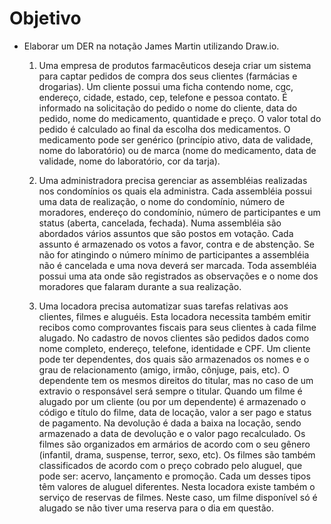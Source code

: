 # Objetivo

- Elaborar um DER na notação James Martin utilizando Draw.io.

  1. Uma empresa de produtos farmacêuticos deseja criar um sistema para captar pedidos de compra dos seus clientes (farmácias e drogarias). Um cliente possui uma ficha contendo nome, cgc, endereço, cidade, estado, cep, telefone e pessoa contato. É informado na solicitação do pedido o nome do cliente, data do pedido, nome do medicamento, quantidade e preço. O valor total do pedido é calculado ao final da escolha dos medicamentos. O medicamento pode ser genérico (princípio ativo, data de validade, nome do laboratório) ou de marca (nome do medicamento, data de validade, nome do laboratório, cor da tarja).

  2. Uma administradora precisa gerenciar as assembléias realizadas nos condomínios os quais ela administra. Cada assembléia possui uma data de realização, o nome do condomínio, número de moradores, endereço do condomínio, número de participantes e um status (aberta, cancelada, fechada). Numa assembléia são abordados vários assuntos que são postos em votação. Cada assunto é armazenado os votos a favor, contra e de abstenção. Se não for atingindo o número mínimo de participantes a assembléia não é cancelada e uma nova deverá ser marcada. Toda assembléia possui uma ata onde são registrados as observações e o nome dos moradores que falaram durante a sua realização.

  3. Uma locadora precisa automatizar suas tarefas relativas aos clientes, filmes e aluguéis. Esta locadora necessita também emitir recibos como comprovantes fiscais para seus clientes à cada filme alugado. No cadastro de novos clientes são pedidos dados como nome completo, endereço, telefone, identidade e CPF. Um cliente pode ter dependentes, dos quais são armazenados os nomes e o grau de relacionamento (amigo, irmão, cônjuge, pais, etc). O dependente tem os mesmos direitos do titular, mas no caso de um extravio o responsável será sempre o titular. Quando um filme é alugado por um cliente (ou por um dependente) é armazenado o código e título do filme, data de locação, valor a ser pago e status de pagamento. Na devolução é dada a baixa na locação, sendo armazenado a data de devolução e o valor pago recalculado. Os filmes são organizados em armários de acordo com o seu gênero (infantil, drama, suspense, terror, sexo, etc). Os filmes são também classificados de acordo com o preço cobrado pelo aluguel, que pode ser: acervo, lançamento e promoção. Cada um desses tipos têm valores de aluguel diferentes. Nesta locadora existe também o serviço de reservas de filmes. Neste caso, um filme disponível só é alugado se não tiver uma reserva para o dia em questão.
